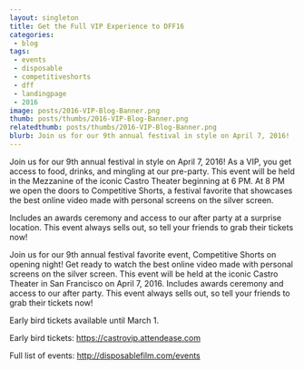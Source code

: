 ```yaml
---
layout: singleton
title: Get the Full VIP Experience to DFF16
categories:
 - blog
tags:
 - events
 - disposable
 - competitiveshorts
 - dff
 - landingpage
 - 2016
image: posts/2016-VIP-Blog-Banner.png
thumb: posts/thumbs/2016-VIP-Blog-Banner.png
relatedthumb: posts/thumbs/2016-VIP-Blog-Banner.png
blurb: Join us for our 9th annual festival in style on April 7, 2016!
---
```


Join us for our 9th annual festival in style on April 7, 2016! As a VIP, you get access to food, drinks, and mingling at our pre-party. This event will be held in the Mezzanine of the iconic Castro Theater beginning at 6 PM. At 8 PM we open the doors to Competitive Shorts, a festival favorite that showcases the best online video made with personal screens on the silver screen. 

Includes an awards ceremony and access to our after party at a surprise location. This event always sells out, so tell your friends to grab their tickets now! 

Join us for our 9th annual festival favorite event, Competitive Shorts on opening night! Get ready to watch the best online video made with personal screens on the silver screen. This event will be held at the iconic Castro Theater in San Francisco on April 7, 2016. Includes awards ceremony and access to our after party. This event always sells out, so tell your friends to grab their tickets now! 

Early bird tickets available until March 1.

Early bird tickets: <a href="https://castrovip.attendease.com/">https://castrovip.attendease.com</a>

Full list of events: <a href="http://disposablefilm.com/events/">http://disposablefilm.com/events</a>